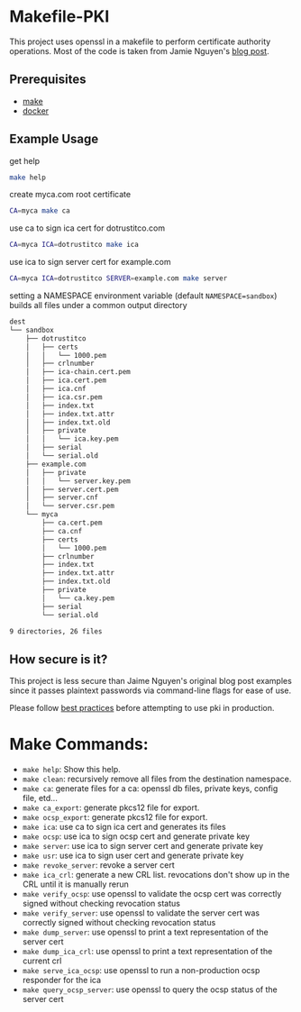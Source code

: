 # Makefile-PKI
This project uses openssl in a makefile to perform certificate authority
operations. Most of the code is taken from Jamie Nguyen's [blog
post](https://jamielinux.com/docs/openssl-certificate-authority/index.html).

## Prerequisites
- [make](https://www.gnu.org/software/make/)
- [docker](https://www.docker.com/)

## Example Usage

get help
```bash
make help
```

create myca.com root certificate
```bash
CA=myca make ca
```

use ca to sign ica cert for dotrustitco.com
```bash
CA=myca ICA=dotrustitco make ica
```

use ica to sign server cert for example.com
```bash
CA=myca ICA=dotrustitco SERVER=example.com make server
```

setting a NAMESPACE environment variable (default `NAMESPACE=sandbox`)
builds all files under a common output directory
```bash
dest
└── sandbox
    ├── dotrustitco
    │   ├── certs
    │   │   └── 1000.pem
    │   ├── crlnumber
    │   ├── ica-chain.cert.pem
    │   ├── ica.cert.pem
    │   ├── ica.cnf
    │   ├── ica.csr.pem
    │   ├── index.txt
    │   ├── index.txt.attr
    │   ├── index.txt.old
    │   ├── private
    │   │   └── ica.key.pem
    │   ├── serial
    │   └── serial.old
    ├── example.com
    │   ├── private
    │   │   └── server.key.pem
    │   ├── server.cert.pem
    │   ├── server.cnf
    │   └── server.csr.pem
    └── myca
        ├── ca.cert.pem
        ├── ca.cnf
        ├── certs
        │   └── 1000.pem
        ├── crlnumber
        ├── index.txt
        ├── index.txt.attr
        ├── index.txt.old
        ├── private
        │   └── ca.key.pem
        ├── serial
        └── serial.old

9 directories, 26 files
```

## How secure is it?
This project is less secure than Jaime Nguyen's original blog post examples
since it passes plaintext passwords via command-line flags for ease of use.

Please follow [best
practices](https://cheatsheetseries.owasp.org/cheatsheets/Key_Management_Cheat_Sheet.html)
before attempting to use pki in production.

# Make Commands:
- `make help`: Show this help.
- `make clean`: recursively remove all files from the destination namespace.
- `make ca`: generate files for a ca: openssl db files, private keys, config file, etd...
- `make ca_export`: generate pkcs12 file for export.
- `make ocsp_export`: generate pkcs12 file for export.
- `make ica`: use ca to sign ica cert and generates its files
- `make ocsp`: use ica to sign ocsp cert and generate private key
- `make server`: use ica to sign server cert and generate private key
- `make usr`: use ica to sign user cert and generate private key
- `make revoke_server`: revoke a server cert
- `make ica_crl`: generate a new CRL list. revocations don't show up in the CRL until it is manually rerun
- `make verify_ocsp`: use openssl to validate the ocsp cert was correctly signed without checking revocation status
- `make verify_server`: use openssl to validate the server cert was correctly signed without checking revocation status
- `make dump_server`: use openssl to print a text representation of the server cert
- `make dump_ica_crl`: use openssl to print a text representation of the current crl
- `make serve_ica_ocsp`: use openssl to run a non-production ocsp responder for the ica
- `make query_ocsp_server`: use openssl to query the ocsp status of the server cert
